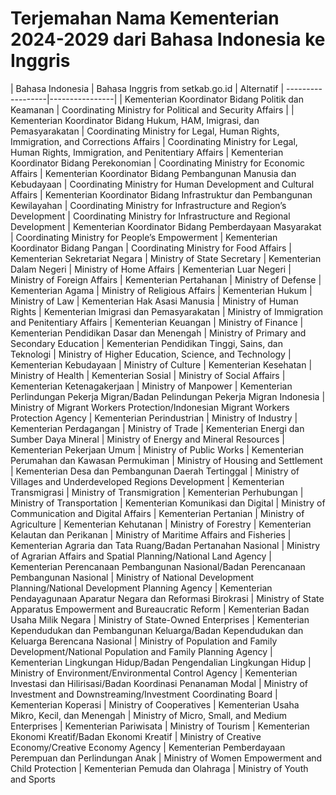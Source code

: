# Terjemahan Nama Kementerian 2024-2029 dari Bahasa Indonesia ke Inggris #

| Bahasa Indonesia  | Bahasa Inggris from setkab.go.id | Alternatif
| ------------------|----------------|
| Kementerian Koordinator Bidang Politik dan Keamanan | Coordinating Ministry for Political and Security Affairs |
| Kementerian Koordinator Bidang Hukum, HAM, Imigrasi, dan Pemasyarakatan  | Coordinating Ministry for Legal, Human Rights, Immigration, and Corrections Affairs | Coordinating Ministry for Legal, Human Rights, Immigration, and Penitentiary Affairs
| Kementerian Koordinator Bidang Perekonomian  |  Coordinating Ministry for Economic Affairs
| Kementerian Koordinator Bidang Pembangunan Manusia dan Kebudayaan  |  Coordinating Ministry for Human Development and Cultural Affairs
| Kementerian Koordinator Bidang Infrastruktur dan Pembangunan Kewilayahan  | Coordinating Ministry for Infrastructure and Region’s Development | Coordinating Ministry for Infrastructure and Regional Development
| Kementerian Koordinator Bidang Pemberdayaan Masyarakat  |  Coordinating Ministry for People’s Empowerment
| Kementerian Koordinator Bidang Pangan  |  Coordinating Ministry for Food Affairs
| Kementerian Sekretariat Negara  |  Ministry of State Secretary
| Kementerian Dalam Negeri  |  Ministry of Home Affairs
| Kementerian Luar Negeri  |  Ministry of Foreign Affairs
| Kementerian Pertahanan  |  Ministry of Defense
| Kementerian Agama  |  Ministry of Religious Affairs
| Kementerian Hukum  |  Ministry of Law
| Kementerian Hak Asasi Manusia  |  Ministry of Human Rights
| Kementerian Imigrasi dan Pemasyarakatan  |  Ministry of Immigration and Penitentiary Affairs
| Kementerian Keuangan  |  Ministry of Finance
| Kementerian Pendidikan Dasar dan Menengah  |  Ministry of Primary and Secondary Education
| Kementerian Pendidikan Tinggi, Sains, dan Teknologi  |  Ministry of Higher Education, Science, and Technology
| Kementerian Kebudayaan  |  Ministry of Culture
| Kementerian Kesehatan  |  Ministry of Health
| Kementerian Sosial  |  Ministry of Social Affairs
| Kementerian Ketenagakerjaan  |  Ministry of Manpower
| Kementerian Perlindungan Pekerja Migran/Badan Pelindungan Pekerja Migran Indonesia  |  Ministry of Migrant Workers Protection/Indonesian Migrant Workers Protection Agency
| Kementerian Perindustrian  |  Ministry of Industry
| Kementerian Perdagangan  |  Ministry of Trade
| Kementerian Energi dan Sumber Daya Mineral  |  Ministry of Energy and Mineral Resources
| Kementerian Pekerjaan Umum  |  Ministry of Public Works
| Kementerian Perumahan dan Kawasan Permukiman  |  Ministry of Housing and Settlement
| Kementerian Desa dan Pembangunan Daerah Tertinggal  |  Ministry of Villages and Underdeveloped Regions Development
| Kementerian Transmigrasi  |  Ministry of Transmigration
| Kementerian Perhubungan  |  Ministry of Transportation
| Kementerian Komunikasi dan Digital  |  Ministry of Communication and Digital Affairs
| Kementerian Pertanian  |  Ministry of Agriculture
| Kementerian Kehutanan  |  Ministry of Forestry
| Kementerian Kelautan dan Perikanan  |  Ministry of Maritime Affairs and Fisheries
| Kementerian Agraria dan Tata Ruang/Badan Pertanahan Nasional  |  Ministry of Agrarian Affairs and Spatial Planning/National Land Agency
| Kementerian Perencanaan Pembangunan Nasional/Badan Perencanaan Pembangunan Nasional  |  Ministry of National Development Planning/National Development Planning Agency
| Kementerian Pendayagunaan Aparatur Negara dan Reformasi Birokrasi  |  Ministry of State Apparatus Empowerment and Bureaucratic Reform
| Kementerian Badan Usaha Milik Negara  |  Ministry of State-Owned Enterprises
| Kementerian Kependudukan dan Pembangunan Keluarga/Badan Kependudukan dan Keluarga Berencana Nasional  |  Ministry of Population and Family Development/National Population and Family Planning Agency
| Kementerian Lingkungan Hidup/Badan Pengendalian Lingkungan Hidup  |  Ministry of Environment/Environmental Control Agency
| Kementerian Investasi dan Hilirisasi/Badan Koordinasi Penanaman Modal  |  Ministry of Investment and Downstreaming/Investment Coordinating Board
| Kementerian Koperasi  |  Ministry of Cooperatives
| Kementerian Usaha Mikro, Kecil, dan Menengah  |  Ministry of Micro, Small, and Medium Enterprises
| Kementerian Pariwisata  |  Ministry of Tourism
| Kementerian Ekonomi Kreatif/Badan Ekonomi Kreatif  |  Ministry of Creative Economy/Creative Economy Agency
| Kementerian Pemberdayaan Perempuan dan Perlindungan Anak  |  Ministry of Women Empowerment and Child Protection
| Kementerian Pemuda dan Olahraga  |  Ministry of Youth and Sports
